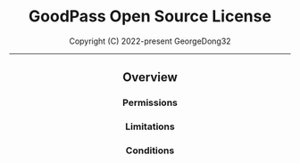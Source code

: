 <h1 align=center>
    GoodPass Open Source License
</h1>
<p align=center>
    Copyright  (C) 2022-present  GeorgeDong32
</p>

<hr>

<h2 align=center>
    Overview
</h2>

<h3 align=center>
    Permissions
</h3>



<h3 align=center>
    Limitations
</h3>



<h3 align=center>
    Conditions
</h3>





